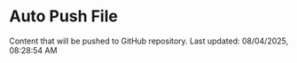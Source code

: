 # Auto Push File

Content that will be pushed to GitHub repository.
Last updated: 08/04/2025, 08:28:54 AM